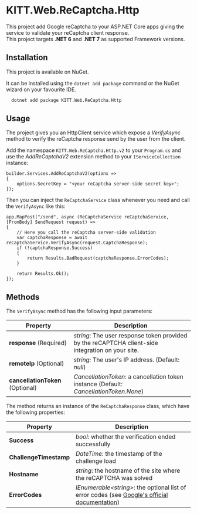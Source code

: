 # KITT.Web.ReCaptcha.Http

This project add Google reCaptcha to your ASP.NET Core apps giving the service to validate your reCaptcha client response.<br/>
This project targets **.NET 6** and **.NET 7** as supported Framework versions.

## Installation

This project is available on NuGet.

It can be installed using the ```dotnet add package``` command or the NuGet wizard on your favourite IDE.

```bash
  dotnet add package KITT.Web.ReCaptcha.Http
```

## Usage

The project gives you an HttpClient service which expose a *VerifyAsync* method to verify the reCaptcha response send by the user from the client.

Add the namespace ```KITT.Web.ReCaptcha.Http.v2``` to your ```Program.cs``` and use the *AddReCaptchaV2* extension method to your ```IServiceCollection``` instance:

```
builder.Services.AddReCaptchaV2(options =>
{
    options.SecretKey = "<your reCaptcha server-side secret key>";
});
```

Then you can inject the ```ReCaptchaService``` class whenever you need and call the ```VerifyAsync``` like this:

```
app.MapPost("/send", async (ReCaptchaService reCaptchaService, [FromBody] SendRequest request) =>
{
    // Here you call the reCaptcha server-side validation
    var captchaResponse = await reCaptchaService.VerifyAsync(request.CaptchaResponse);
    if (!captchaResponse.Success)
    {
        return Results.BadRequest(captchaResponse.ErrorCodes);
    }

    return Results.Ok();
});
```

## Methods

The ```VerifyAsync``` method has the following input parameters:

|Property|Description|
|---|---|
|**response** (Required)|*string*: The user response token provided by the reCAPTCHA client-side integration on your site.|
|**remoteIp** (Optional)|*string*: The user's IP address. (Default: *null*)|
|**cancellationToken** (Optional)|*CancellationToken*: a cancellation token instance (Default: *CancellationToken.None*)|

The method returns an instance of the ```ReCaptchaResponse``` class, which have the following properties:

|Property|Description|
|---|---|
|**Success**|*bool*: whether the verification ended successfully|
|**ChallengeTimestamp**|*DateTime*: the timestamp of the challenge load|
|**Hostname**|*string*: the hostname of the site where the reCAPTCHA was solved|
|**ErrorCodes**|*IEnumerable&lt;string&gt;*: the optional list of error codes (see [Google's official documentation](https://developers.google.com/recaptcha/docs/verify#error_code_reference))|